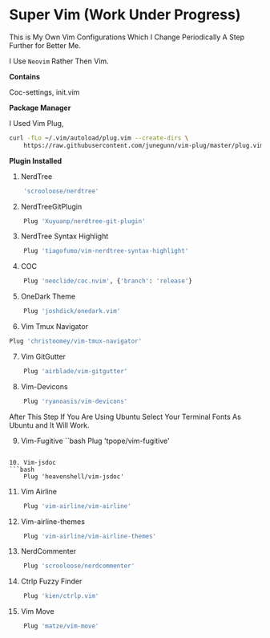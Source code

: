 # Super Vim (Work Under Progress)

This is My Own Vim Configurations Which I Change Periodically A Step Further for Better Me.

I Use `Neovim` Rather Then Vim.

**Contains**

Coc-settings,
init.vim

**Package Manager**

I Used Vim Plug,

```bash
curl -fLo ~/.vim/autoload/plug.vim --create-dirs \
    https://raw.githubusercontent.com/junegunn/vim-plug/master/plug.vim
```

**Plugin Installed**

1. NerdTree

```bash
    'scrooloose/nerdtree'
```
2. NerdTreeGitPlugin

```bash
    Plug 'Xuyuanp/nerdtree-git-plugin'
```
3. NerdTree Syntax Highlight

```bash
    Plug 'tiagofumo/vim-nerdtree-syntax-highlight'
```

4. COC
```bash
    Plug 'neoclide/coc.nvim', {'branch': 'release'}
```
5. OneDark Theme

```bash
    Plug 'joshdick/onedark.vim'
```

6. Vim Tmux Navigator
```bash
Plug 'christoomey/vim-tmux-navigator'
```

7. Vim GitGutter
```bash
    Plug 'airblade/vim-gitgutter'
```
    
8. Vim-Devicons
```bash
    Plug 'ryanoasis/vim-devicons'
```


After This Step If You Are Using Ubuntu Select Your Terminal Fonts As Ubuntu and It Will Work.

9. Vim-Fugitive
``bash
    Plug 'tpope/vim-fugitive'
```

10. Vim-jsdoc
```bash
    Plug 'heavenshell/vim-jsdoc'
```

11. Vim Airline
```bash
    Plug 'vim-airline/vim-airline'
```

12. Vim-airline-themes
```bash
    Plug 'vim-airline/vim-airline-themes'
```
13. NerdCommenter
```bash
    Plug 'scrooloose/nerdcommenter'
```

14. Ctrlp Fuzzy Finder
```bash
    Plug 'kien/ctrlp.vim'
```
15. Vim Move
```bash
    Plug 'matze/vim-move'
```
